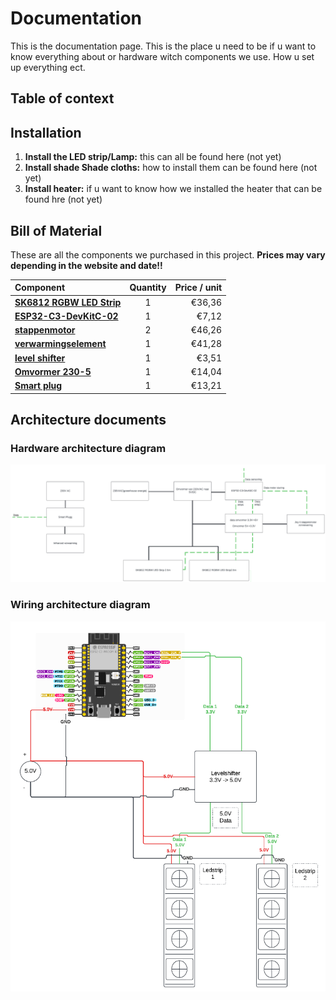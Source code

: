 # Documentation 
This is the documentation page. This is the place u need to be if u want to know everything about or hardware witch components we use. How u set up everything ect. 

## Table of context

## Installation

1. **Install the LED strip/Lamp:** this can all be found here (not yet)
2. **Install shade Shade cloths:** how to install them can be found here (not yet)
3. **Install heater:** if u want to know how we installed the heater that can be found hre (not yet)

## Bill of Material
These are all the components we purchased in this project. **Prices may vary depending in the website and date!!**

| Component                                                                                                                                                                                                                                                                                  | Quantity | Price / unit |
| :----------------------------------------------------------------------------------------------------------------------------------------------------------------------------------------------------------------------------------------------------------------------------------------- | :------: | -----------: |
| [**SK6812 RGBW LED Strip**](https://www.btf-lighting.com/collections/sk6812-rgbw/products/1-sk6812-rgbw-4-in-1-pixels-individual-addressable-led-strip-dc5v?variant=45843368149218)                                                                                             |    1     |       €36,36 |
| [**ESP32-C3-DevKitC-02**](https://www.digikey.be/nl/products/detail/espressif-systems/ESP32-C3-DEVKITC-02/14553009)                                                                                                                |    1     |      €7,12 |
| [**stappenmotor**](https://www.conrad.be/nl/p/joy-it-stappenmotor-nema23-02-joy-it-1-2-nm-2-5-a-as-diameter-6-35-mm-2148832.html)                                                                                                                                                                             |    2    |       €46,26 |
| [**verwarmingselement**](https://www.brico.be/nl/tuin-terras-buitenleven/terrasverwarming/terrasverwarmers-accessoires/terrasverwarmers/vonroc-heater-marsili-compact-2000w-zwart/10138731#specs)                                                                                                                                                                                    |    1     |        €41,28 |
| [**level shifter**](https://www.kiwi-electronics.com/nl/sparkfun-logic-level-converter-bi-directional-3154?country=BE&gad_source=1&gclid=CjwKCAjw68K4BhAuEiwAylp3kt7vck5a6xNAdQXR4uiNX7ktb2c63guU_YwqHTPJBu4vWqOJ1PuHGRoCmoIQAvD_BwE)                                                                                                                                                                                |    1     |        €3,51 |
| [**Omvormer 230-5**](https://www.conrad.be/nl/p/mean-well-rs-50-5-schakelnetvoedingsmodule-5-v-dc-10-a-50-w-1297303.html?cq_src=google_ads&cq_cmp=40589428&cq_term=mean+well+rs-50-5&cq_plac=&cq_net=g&cq_plt=gp&adcampaign=google&tid=40589428_140876950727_kwd-547842379393&gad_source=1&gclid=Cj0KCQjwyL24BhCtARIsALo0fSDuCaDh2ffTkAbUqMfxnU9p9Hiimt1URVC2o9y4NEF36lzJeEPr_NQaAln_EALw_wcB)                                     |    1     |       €14,04 |
| [**Smart plug**](https://www.hubo.be/nl/p/wiz-smart-plug-stekker/943560/?srsltid=AfmBOop1jMLLTrlQRWXBZI4sboYYit9EBC_hZCbBdXXBF2tYZz2Lpcub)                                                                                                                                                                                 |    1     |        €13,21 | 


## Architecture documents

### Hardware architecture diagram

![Architectuur_Doc](./images/Architectuur_doc.png)

### Wiring architecture diagram
![Architectuur_Doc](./images/Wiring_architecture_diagram.png)
